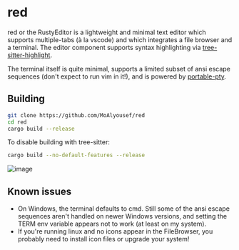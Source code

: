 # red

red or the RustyEditor is a lightweight and minimal text editor which supports multiple-tabs (à la vscode) and which integrates a file browser and a terminal. The editor component supports syntax highlighting via [tree-sitter-highlight](https://github.com/tree-sitter/tree-sitter/tree/master/highlight).

The terminal itself is quite minimal, supports a limited subset of ansi escape sequences (don't expect to run vim in it!), and is powered by [portable-pty](https://github.com/wez/wezterm/pty). 

## Building
```bash
git clone https://github.com/MoAlyousef/red
cd red
cargo build --release
```

To disable building with tree-sitter:
```bash
cargo build --no-default-features --release
```

![image](https://github.com/MoAlyousef/red/assets/37966791/c43a180f-d1db-4528-ace6-d3713dcda202)

## Known issues
- On Windows, the terminal defaults to cmd. Still some of the ansi escape sequences aren't handled on newer Windows versions, and setting the TERM env variable appears not to work (at least on my system).
- If you're running linux and no icons appear in the FileBrowser, you probably need to install icon files or upgrade your system!
